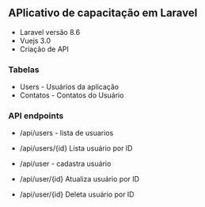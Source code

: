 ## APlicativo de capacitação em Laravel

* Laravel versão 8.6
* Vuejs 3.0
* Criação de API


### Tabelas 

 - Users - Usuários da aplicação
 - Contatos - Contatos do Usuário


 ### API endpoints

 - /api/users - lista de usuarios
 - /api/users/{id} Lista usuário por ID
  
 - /api/user - cadastra usuário

 - /api/user/{id}  Atualiza usuário por ID
 - /api/user/{id}  Deleta usuário por ID

 